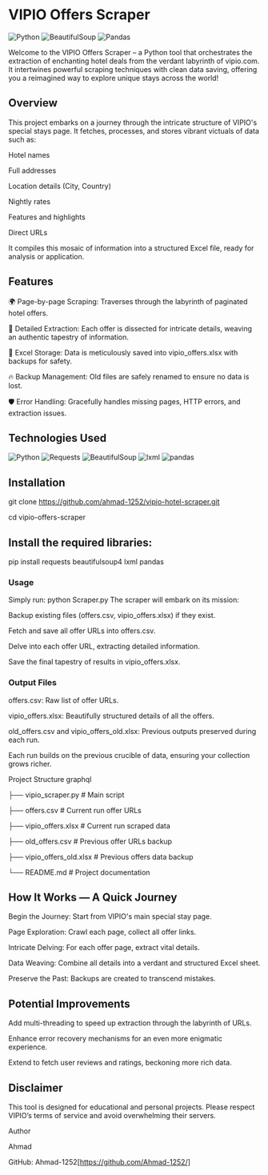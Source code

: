 # VIPIO Offers Scraper

![Python](https://img.shields.io/badge/Python-3.8+-blue)
![BeautifulSoup](https://img.shields.io/badge/BeautifulSoup-4.12+-green)
![Pandas](https://img.shields.io/badge/Pandas-1.5+-yellow)

Welcome to the VIPIO Offers Scraper – a Python tool that orchestrates the extraction of enchanting hotel deals from the verdant labyrinth of vipio.com. It intertwines powerful scraping techniques with clean data saving, offering you a reimagined way to explore unique stays across the world!

## Overview

This project embarks on a journey through the intricate structure of VIPIO's special stays page. It fetches, processes, and stores vibrant victuals of data such as:

Hotel names

Full addresses

Location details (City, Country)

Nightly rates

Features and highlights

Direct URLs

It compiles this mosaic of information into a structured Excel file, ready for analysis or application.

## Features
🌍 Page-by-page Scraping: Traverses through the labyrinth of paginated hotel offers.

🧩 Detailed Extraction: Each offer is dissected for intricate details, weaving an authentic tapestry of information.

📂 Excel Storage: Data is meticulously saved into vipio_offers.xlsx with backups for safety.

🔥 Backup Management: Old files are safely renamed to ensure no data is lost.

🛡️ Error Handling: Gracefully handles missing pages, HTTP errors, and extraction issues.

## Technologies Used

![Python](https://img.shields.io/badge/Python-3.8+-blue)
![Requests](https://img.shields.io/badge/Requests-2.28+-black)
![BeautifulSoup](https://img.shields.io/badge/BeautifulSoup-4.12+-green)
![lxml](https://img.shields.io/badge/lxml-4.9+-orange)
![pandas](https://img.shields.io/badge/Pandas-1.5+-yellow)

## Installation
git clone https://github.com/ahmad-1252/vipio-hotel-scraper.git

cd vipio-offers-scraper

## Install the required libraries:

pip install requests beautifulsoup4 lxml pandas

### Usage
Simply run:
python Scraper.py
The scraper will embark on its mission:

Backup existing files (offers.csv, vipio_offers.xlsx) if they exist.

Fetch and save all offer URLs into offers.csv.

Delve into each offer URL, extracting detailed information.

Save the final tapestry of results in vipio_offers.xlsx.

### Output Files
offers.csv: Raw list of offer URLs.

vipio_offers.xlsx: Beautifully structured details of all the offers.

old_offers.csv and vipio_offers_old.xlsx: Previous outputs preserved during each run.

Each run builds on the previous crucible of data, ensuring your collection grows richer.

Project Structure
graphql

├── vipio_scraper.py       # Main script

├── offers.csv             # Current run offer URLs

├── vipio_offers.xlsx       # Current run scraped data

├── old_offers.csv         # Previous offer URLs backup

├── vipio_offers_old.xlsx   # Previous offers data backup

└── README.md              # Project documentation

## How It Works — A Quick Journey
Begin the Journey: Start from VIPIO's main special stay page.

Page Exploration: Crawl each page, collect all offer links.

Intricate Delving: For each offer page, extract vital details.

Data Weaving: Combine all details into a verdant and structured Excel sheet.

Preserve the Past: Backups are created to transcend mistakes.

## Potential Improvements
Add multi-threading to speed up extraction through the labyrinth of URLs.

Enhance error recovery mechanisms for an even more enigmatic experience.

Extend to fetch user reviews and ratings, beckoning more rich data.

## Disclaimer
This tool is designed for educational and personal projects. Please respect VIPIO’s terms of service and avoid overwhelming their servers.

Author

Ahmad

GitHub: 
Ahmad-1252[https://github.com/Ahmad-1252/]
